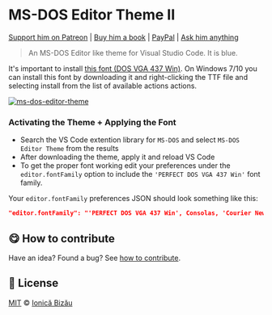 <!-- Please do not edit this file. Edit the `blah` field in the `package.json` instead. If in doubt, open an issue. -->


















# MS-DOS Editor Theme II

 [Support him on Patreon][patreon] |  [Buy him a book][amazon] |  [PayPal][paypal-donations] |  [Ask him anything](https://github.com/IonicaBizau/ama)





> An MS-DOS Editor like theme for Visual Studio Code. It is blue.






It's important to install [this font (DOS VGA 437 Win)](https://www.dafont.com/perfect-dos-vga-437.font).
On Windows 7/10 you can install this font by downloading it and right-clicking the TTF file and selecting install from the list of available actions actions.






[![ms-dos-editor-theme](https://i.imgur.com/dPXIhK5.png)](#)











### Activating the Theme + Applying the Font


 - Search the VS Code extention library for `MS-DOS` and select `MS-DOS Editor Theme` from the results
 - After downloading the theme, apply it and reload VS Code
 - To get the proper font working edit your preferences under the `editor.fontFamily` option to include the `'PERFECT DOS VGA 437 Win'` font family.

Your `editor.fontFamily` preferences JSON should look something like this:
```json
"editor.fontFamily": "'PERFECT DOS VGA 437 Win', Consolas, 'Courier New', monospace"
```















## :yum: How to contribute
Have an idea? Found a bug? See [how to contribute][contributing].




## :scroll: License

[MIT][license] © [Ionică Bizău][website]






[license]: /LICENSE
[website]: https://ionicabizau.net
[contributing]: /CONTRIBUTING.md
[patreon]: https://www.patreon.com/ionicabizau
[amazon]: http://amzn.eu/hRo9sIZ
[paypal-donations]: https://www.paypal.com/cgi-bin/webscr?cmd=_s-xclick&hosted_button_id=RVXDDLKKLQRJW
